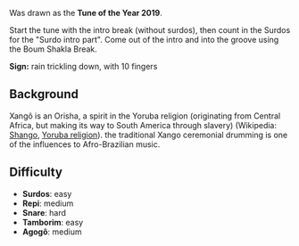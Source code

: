 Was drawn as the **Tune of the Year 2019**.

Start the tune with the intro break (without surdos), then count in the Surdos for the "Surdo intro part". Come out of
the intro and into the groove using the Boum Shakla Break.

**Sign:** rain trickling down, with 10 fingers

## Background

Xangô is an Orisha, a spirit in the Yoruba religion (originating from Central Africa, but making its way to South
America through slavery) (Wikipedia: [Shango](https://en.wikipedia.org/wiki/Shango),
[Yoruba religion](https://en.wikipedia.org/wiki/Yoruba_religion)). the traditional Xango ceremonial drumming is one of
the influences to Afro-Brazilian music.

## Difficulty

* **Surdos**: easy
* **Repi**: medium
* **Snare**: hard
* **Tamborim**: easy
* **Agogô**: medium